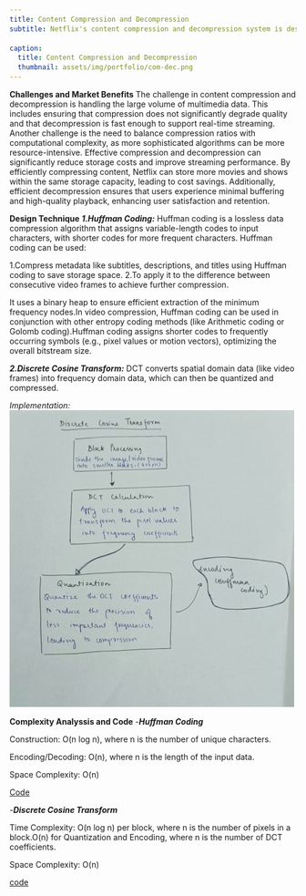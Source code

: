 ```yaml
---
title: Content Compression and Decompression
subtitle: Netflix's content compression and decompression system is designed to store and deliver high-quality multimedia content to users.The system reduces storage requirements and bandwidth usage, ensuring seamless streaming experiences. The goal is to maintain high video and audio quality while minimizing data transmission overhead.

caption:
  title: Content Compression and Decompression
  thumbnail: assets/img/portfolio/com-dec.png
---
```

**Challenges and Market Benefits**
The challenge in content compression and decompression is handling the large volume of multimedia data. This includes ensuring that compression does not significantly degrade quality and that decompression is fast enough to support real-time streaming. Another challenge is the need to balance compression ratios with computational complexity, as more sophisticated algorithms can be more resource-intensive.
Effective compression and decompression can significantly reduce storage costs and improve streaming performance. By efficiently compressing content, Netflix can store more movies and shows within the same storage capacity, leading to cost savings. Additionally, efficient decompression ensures that users experience minimal buffering and high-quality playback, enhancing user satisfaction and retention.

**Design Technique**
**_1.Huffman Coding:_**
Huffman coding is a lossless data compression algorithm that assigns variable-length codes to input characters, with shorter codes for more frequent characters.
Huffman coding can be used:

1.Compress metadata like subtitles, descriptions, and titles using Huffman coding to save storage space.
2.To apply it to the difference between consecutive video frames to achieve further compression.

It uses a binary heap to ensure efficient extraction of the minimum frequency nodes.In video compression, Huffman coding can be used in conjunction with other entropy coding methods (like Arithmetic coding or Golomb coding).Huffman coding assigns shorter codes to frequently occurring symbols (e.g., pixel values or motion vectors), optimizing the overall bitstream size.

**_2.Discrete Cosine Transform:_**
DCT converts spatial domain data (like video frames) into frequency domain data, which can then be quantized and compressed.

_Implementation:_
<img src="assets/img/inside/afba6d6d-3f62-4b38-9d28-5d15883832c4.jpg" alt="System Architecture" width="500">

**Complexity Analyssis and Code**
-**_Huffman Coding_**

Construction: O(n log n), where n is the number of unique characters.

Encoding/Decoding: O(n), where n is the length of the input data.

Space Complexity: O(n)

[Code](https://github.com/PAI-SHREYA/DSA/blob/main/Dynamic%20Programming/huffman.cpp)

-**_Discrete Cosine Transform_**

Time Complexity: O(n log n) per block, where n is the number of pixels in a block.O(n) for Quantization and Encoding, where n is the number of DCT coefficients.

Space Complexity: O(n)

[code](https://github.com/PAI-SHREYA/DSA/blob/main/Software%20Principles/dct.cpp)








